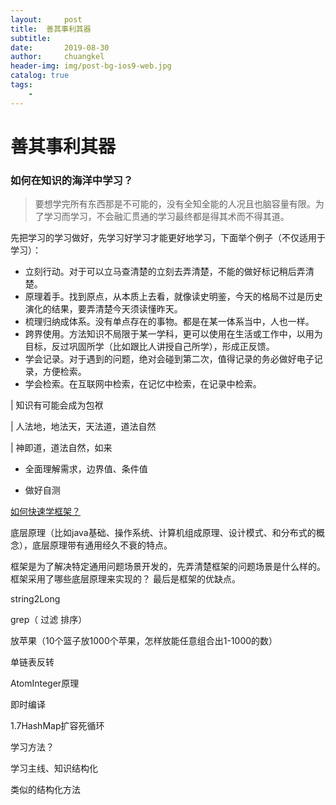 ```yaml
---
layout:     post
title:	善其事利其器
subtitle: 	
date:       2019-08-30
author:     chuangkel
header-img: img/post-bg-ios9-web.jpg
catalog: true
tags:
    - 
---
```


# 善其事利其器

### 如何在知识的海洋中学习？

> 要想学完所有东西那是不可能的，没有全知全能的人况且也脑容量有限。为了学习而学习，不会融汇贯通的学习最终都是得其术而不得其道。

先把学习的学习做好，先学习好学习才能更好地学习，下面举个例子（不仅适用于学习）：

* 立刻行动。对于可以立马查清楚的立刻去弄清楚，不能的做好标记稍后弄清楚。
* 原理着手。找到原点，从本质上去看，就像读史明鉴，今天的格局不过是历史演化的结果，要弄清楚今天须读懂昨天。
* 梳理归纳成体系。没有单点存在的事物。都是在某一体系当中，人也一样。
* 跨界使用。方法知识不局限于某一学科，更可以使用在生活或工作中，以用为目标，反过巩固所学（比如跟比人讲授自己所学），形成正反馈。
* 学会记录。对于遇到的问题，绝对会碰到第二次，值得记录的务必做好电子记录，方便检索。
* 学会检索。在互联网中检索，在记忆中检索，在记录中检索。



| 知识有可能会成为包袱

| 人法地，地法天，天法道，道法自然

|  神即道，道法自然，如来



* 全面理解需求，边界值、条件值

* 做好自测



<u>如何快速学框架？</u>

底层原理（比如java基础、操作系统、计算机组成原理、设计模式、和分布式的概念），底层原理带有通用经久不衰的特点。

框架是为了解决特定通用问题场景开发的，先弄清楚框架的问题场景是什么样的。框架采用了哪些底层原理来实现的？ 最后是框架的优缺点。



string2Long 

grep（ 过滤 排序） 

放苹果（10个篮子放1000个苹果，怎样放能任意组合出1-1000的数） 

单链表反转

AtomInteger原理

即时编译

1.7HashMap扩容死循环





学习方法？

学习主线、知识结构化

类似的结构化方法